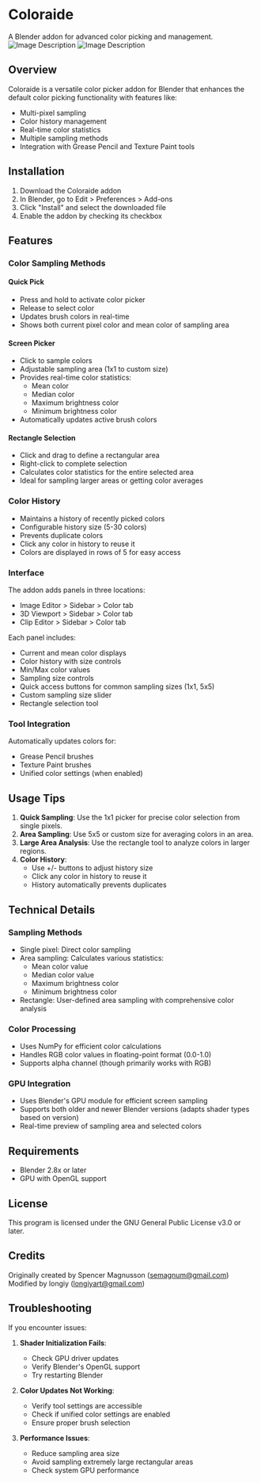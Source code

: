 # Coloraide

A Blender addon for advanced color picking and management.
![Image Description](https://github.com/longiy/static-assets/blob/main/ColorPickerPro-assets/ColorPickerProPlus_gif.gif)
![Image Description](https://github.com/longiy/static-assets/blob/main/ColorPickerPro-assets/ColorPickerProPanel.png)

## Overview

Coloraide is a versatile color picker addon for Blender that enhances the default color picking functionality with features like:
- Multi-pixel sampling
- Color history management
- Real-time color statistics
- Multiple sampling methods
- Integration with Grease Pencil and Texture Paint tools

## Installation

1. Download the Coloraide addon
2. In Blender, go to Edit > Preferences > Add-ons
3. Click "Install" and select the downloaded file
4. Enable the addon by checking its checkbox

## Features

### Color Sampling Methods

#### Quick Pick
- Press and hold to activate color picker
- Release to select color
- Updates brush colors in real-time
- Shows both current pixel color and mean color of sampling area

#### Screen Picker
- Click to sample colors
- Adjustable sampling area (1x1 to custom size)
- Provides real-time color statistics:
  - Mean color
  - Median color
  - Maximum brightness color
  - Minimum brightness color
- Automatically updates active brush colors

#### Rectangle Selection
- Click and drag to define a rectangular area
- Right-click to complete selection
- Calculates color statistics for the entire selected area
- Ideal for sampling larger areas or getting color averages

### Color History

- Maintains a history of recently picked colors
- Configurable history size (5-30 colors)
- Prevents duplicate colors
- Click any color in history to reuse it
- Colors are displayed in rows of 5 for easy access

### Interface

The addon adds panels in three locations:
- Image Editor > Sidebar > Color tab
- 3D Viewport > Sidebar > Color tab
- Clip Editor > Sidebar > Color tab

Each panel includes:
- Current and mean color displays
- Color history with size controls
- Min/Max color values
- Sampling size controls
- Quick access buttons for common sampling sizes (1x1, 5x5)
- Custom sampling size slider
- Rectangle selection tool

### Tool Integration

Automatically updates colors for:
- Grease Pencil brushes
- Texture Paint brushes
- Unified color settings (when enabled)

## Usage Tips

1. **Quick Sampling**: Use the 1x1 picker for precise color selection from single pixels.
2. **Area Sampling**: Use 5x5 or custom size for averaging colors in an area.
3. **Large Area Analysis**: Use the rectangle tool to analyze colors in larger regions.
4. **Color History**: 
   - Use +/- buttons to adjust history size
   - Click any color in history to reuse it
   - History automatically prevents duplicates

## Technical Details

### Sampling Methods

- Single pixel: Direct color sampling
- Area sampling: Calculates various statistics:
  - Mean color value
  - Median color value
  - Maximum brightness color
  - Minimum brightness color
- Rectangle: User-defined area sampling with comprehensive color analysis

### Color Processing

- Uses NumPy for efficient color calculations
- Handles RGB color values in floating-point format (0.0-1.0)
- Supports alpha channel (though primarily works with RGB)

### GPU Integration

- Uses Blender's GPU module for efficient screen sampling
- Supports both older and newer Blender versions (adapts shader types based on version)
- Real-time preview of sampling area and selected colors

## Requirements

- Blender 2.8x or later
- GPU with OpenGL support

## License

This program is licensed under the GNU General Public License v3.0 or later.

## Credits

Originally created by Spencer Magnusson (semagnum@gmail.com)  
Modified by longiy (longiyart@gmail.com)

## Troubleshooting

If you encounter issues:

1. **Shader Initialization Fails**:
   - Check GPU driver updates
   - Verify Blender's OpenGL support
   - Try restarting Blender

2. **Color Updates Not Working**:
   - Verify tool settings are accessible
   - Check if unified color settings are enabled
   - Ensure proper brush selection

3. **Performance Issues**:
   - Reduce sampling area size
   - Avoid sampling extremely large rectangular areas
   - Check system GPU performance

